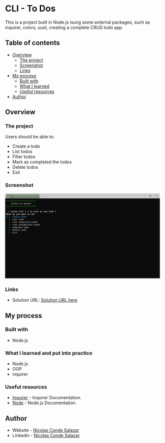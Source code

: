 # CLI - To Dos

This is a project built in Node.js isung some external packages, such as inquirer, colors, uuid, creating a complete CRUD todo app.

## Table of contents

- [Overview](#overview)
  - [The project](#the-project)
  - [Screenshot](#screenshot)
  - [Links](#links)
- [My process](#my-process)
  - [Built with](#built-with)
  - [What I learned](#what-i-learned)
  - [Useful resources](#useful-resources)
- [Author](#author)


## Overview

### The project

Users should be able to:

- Create a todo
- List todos
- Filter todos
- Mark as completed the todos
- Delete todos
- Exit


### Screenshot

![](./preview.JPG)

### Links

- Solution URL: [Solution URL here]()

## My process

### Built with

- Node.js

### What I learned and put into practice

- Node.js
- OOP
- inquirer

### Useful resources

- [Inquirer](https://github.com/SBoudrias/Inquirer.js#readme) - Inquirer Documentation.
- [Node](https://nodejs.org/en/docs/) - Node.js Documentation.

## Author

- Website - [Nicolas Conde Salazar](https://www.ncondes.com)
- Linkedin - [Nicolas Conde Salazar](https://www.linkedin.com/in/ncondes/)
